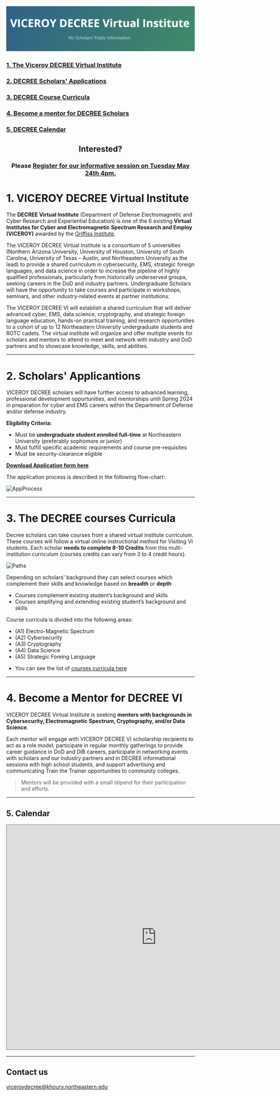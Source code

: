 ![](./images/decree_head2.png)
---

### [1. The Viceroy DECREE Virtual Institute](#decree)
### [2. DECREE Scholars' Applications](#applications)
### [3. DECREE Course Curricula](#curricula)
### [4. Become a mentor for DECREE Scholars](#mentors)
### [5. DECREE Calendar](#calendar)

<p color:"red" align="center">
<h2 color:"green" align="center"> Interested? </h2>
<h3 align="center"> Please <a href="https://neu.co1.qualtrics.com/jfe/form/SV_4NrFdmk39xDWZwO">Register for our informative session on Tuesday May 24th 4pm.</a> </h3>
</p>




# 1. VICEROY DECREE  Virtual Institute <a name="decree"/>

The **DECREE Virtual Institute** (Department of Defense Electromagnetic and Cyber Research and Experiential Education)  is one of the 6 existing **Virtual Institutes for Cyber and Electromagnetic Spectrum Research and Employ (VICEROY)** awarded by the [Griffiss Institute](https://www.griffissinstitute.org/about-us/gi-news/news-story/griffiss-institute-selects-universities-as-viceroy-national-hubs-to-boost-stem-students-into-cyber-defense).

The VICEROY DECREE Virtual Institute is a consortium of 5 universities (Northern Arizona University, University of Houston, University of South Carolina, University of Texas – Austin, and Northeastern University as the lead) to provide a shared curriculum in cybersecurity, EMS, strategic foreign languages, and data science in order to increase the pipeline of highly qualified professionals, particularly from historically underserved groups, seeking careers in the DoD and industry partners. Undergraduate Scholars will have the opportunity to take courses and participate in workshops, seminars, and other industry-related events at partner institutions.

The VICEROY DECREE VI will establish a shared curriculum that will deliver advanced cyber, EMS, data science, cryptography, and strategic foreign language education, hands-on practical training, and research opportunities to a cohort of up to 12 Northeastern University undergraduate students and ROTC cadets. The virtual institute will organize and offer multiple events for scholars and mentors to attend to meet and network with industry and DoD partners and to showcase knowledge, skills, and abilities.

---

# 2.  Scholars' Applicantions <a name="applications"/>

VICEROY DECREE scholars will have further access to advanced learning, professional development opportunities, and mentorships until Spring 2024 in preparation for cyber and EMS careers within the Department of Defense and/or defense industry.

**Eligibility Criteria:**
+ Must be **undergraduate student enrolled full-time** at Northeastern University (preferably sophomore or junior)
+ Must fulfill specific academic requirements and course pre-requisites 
+ Must be security-clearance eligible

**[Download Application form here](./doc/decreeapp.pdf)**

The application process is described in the following flow-chart:

![AppProcess](https://www.plantuml.com/plantuml/png/TP5DZl8m343tFOKbDh3uBb0sz8FE6e5czcxZjXQkKza9Q6u_1UQdivX5f4XvZbvUTfxGKXwbU6oAybK3MMyOCYQ2Syg1D3buRaPEK4sJS8k9eswByjmEKT1yu0d-HxG0HbUccmF-S0vH0S6Y26iF3Jhxjk0ErelBu6ZqhveiNYbi80sai7udtnIh2OLw8z9oYKypZjEJdqNWG8biP2Ne29qR8JZK-rDTGzMsHe7JSwv58GreVypiOpOdXnGXuOMs1OaJh3NUHLWlPQq1OWVuIoMsv3wp6kwBks8bt0-faKpbWJfMJdpzRZaROQ2HMpWAAg06s7zPmQprmee2fqV8n-aR2eTdSbZs-7pWyXEg6rgu5zcHXZpA1m00)

---

# 3. The DECREE courses Curricula <a name="curricula"/>
Decree scholars can take courses from a shared virtual institute curriculum. These courses  will follow a virtual online instructional method for Visiting VI students. Each scholar **needs to complete 8-10 Credits** from this multi-institution curriculum (courses credits can vary from 3 to 4 credit hours).


![Paths](https://www.plantuml.com/plantuml/png/SoWkIImgAStDuG8pk8hBCqkICnGqN3BJqbABKlDA55nIaujIKnMSyqkBYbCL0X9BCeerkP8JWMmD1GKjBGijBGMWWfJCacA50g2a9fU2WfK9N2WPhCqQgo3Kb9WyBIrBRAOOesiWNX3cG90B3GtG3LV0Rn1XXwVcfK022XXg-GLS3a0-C0W1)

Depending on scholars' background they can select courses which complement their skills and knowledge  based on **breadth** or **depth**
  - Courses complement existing student’s background and skills
  - Courses amplifying and extending existing student’s background and skills

Course curricula is divided into the following areas: 
  - (A1) Electro-Magnetic Spectrum
  - (A2) Cybersecurity
  - (A3) Cryptography
  - (A4) Data Science
  - (A5) Strategic Foreing Language

+ You can see the list of [courses curricula here](./list.md)



--- 


# 4. Become a Mentor for DECREE VI <a name="mentors"/>

VICEROY DECREE Virtual Institute is seeking **mentors with backgrounds in Cybersecurity, Electromagnetic Spectrum, Cryptography, and/or Data Science**.

Each mentor will engage with VICEROY DECREE VI scholarship recipients to act as a role model, participate in regular monthly gatherings to provide career guidance in DoD and DIB careers, participate in networking events with scholars and our industry partners and in DECREE informational sessions with high school students, and support advertising and communicating Train the Trainer opportunities to community colleges.

> Mentors will be provided with a small stipend for their participation and efforts.

---

## 5. Calendar <a name="calendar"/> 

<iframe src="https://calendar.google.com/calendar/embed?height=600&wkst=1&bgcolor=%23ffffff&ctz=America%2FNew_York&showTitle=0&showCalendars=1&showPrint=1&src=bnVkZWNyZWVAZ21haWwuY29t&color=%23039BE5" style="border:solid 1px #777" width="800" height="600" frameborder="0" scrolling="no"></iframe>

---

## Contact us

[viceroydecree@khoury.northeastern.edu](mailto:viceroydecree@khoury.northeastern.edu)






